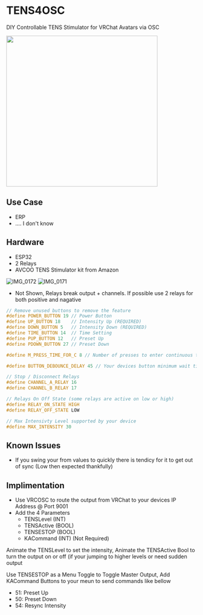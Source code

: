 # TENS4OSC
DIY Controllable TENS Stimulator for VRChat Avatars via OSC

<img src="https://github.com/UiharuKazari2008/TENS4OSC/assets/15165770/eae91475-7a30-4f0c-b10a-061e04670fee" height=400px/>

## Use Case
- ERP
- .... I don't know

## Hardware
- ESP32
- 2 Relays
- AVCOO TENS Stimulator kit from Amazon

![IMG_0172](https://github.com/UiharuKazari2008/TENS4OSC/assets/15165770/dcdab399-0a0b-4a91-86e4-317cf9ab32da)
![IMG_0171](https://github.com/UiharuKazari2008/TENS4OSC/assets/15165770/56e6868c-d0cc-4681-bcf2-6c88fa22e7c4)

* Not Shown, Relays break output + channels. If possible use 2 relays for both positive and nagative

```c
// Remove unused buttons to remove the feature
#define POWER_BUTTON 19 // Power Button
#define UP_BUTTON 18    // Intensity Up (REQUIRED)
#define DOWN_BUTTON 5   // Intensity Down (REQUIRED)
#define TIME_BUTTON 14  // Time Setting
#define PUP_BUTTON 12   // Preset Up
#define PDOWN_BUTTON 27 // Preset Down

#define M_PRESS_TIME_FOR_C 8 // Number of presses to enter continuous timer

#define BUTTON_DEBOUNCE_DELAY 45 // Your devices button minimum wait time in ms for its debouncer

// Stop / Disconnect Relays
#define CHANNEL_A_RELAY 16
#define CHANNEL_B_RELAY 17

// Relays On Off State (some relays are active on low or high)
#define RELAY_ON_STATE HIGH
#define RELAY_OFF_STATE LOW

// Max Intensivty Level supported by your device
#define MAX_INTENSITY 30
```

## Known Issues
* If you swing your from values to quickly there is tendicy for it to get out of sync (Low then expected thankfully)

## Implimentation
* Use VRCOSC to route the output from VRChat to your devices IP Address @ Port 9001
* Add the 4 Parameters
  * TENSLevel (INT)
  * TENSActive (BOOL)
  * TENSESTOP (BOOL)
  * KACommand (INT) (Not Required)

Animate the TENSLevel to set the intensity, Animate the TENSActive Bool to turn the output on or off (if your jumping to higher levels or need sudden output

Use TENSESTOP as a Menu Toggle to Toggle Master Output, Add KACommand Buttons to your meun to send commands like bellow
* 51: Preset Up
* 50: Preset Down
* 54: Resync Intensity

